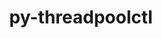 ---
title: "py-threadpoolctl"
layout: cache
categories: [package, develop]
meta: {"versions": ["3.1.0"], "compilers": ["gcc@=11.4.0", "gcc@=9.4.0", "oneapi@=2024.0.0"], "oss": ["ubuntu20.04", "ubuntu22.04"], "platforms": ["linux"], "targets": ["aarch64", "neoverse_v2", "ppc64le", "x86_64_v3"], "stacks": ["e4s-aarch64", "e4s-neoverse-v2", "e4s-oneapi", "e4s-power", "root"], "num_specs": 4, "num_specs_by_stack": {"root": 4, "e4s-power": 1, "e4s-aarch64": 1, "e4s-neoverse-v2": 1, "e4s-oneapi": 1}}
spec_details: [{"hash": "bqc263zxxc4ynwdskdx57v2plhka7c3j", "compiler": "gcc@=9.4.0", "versions": ["3.1.0"], "os": "ubuntu20.04", "platform": "linux", "target": "ppc64le", "variants": ["build_system=python_pip"], "stacks": ["root", "e4s-power"], "size": "-", "tarball": "https://binaries.spack.io/develop/build_cache/linux-ubuntu20.04-ppc64le/gcc-9.4.0/py-threadpoolctl-3.1.0/linux-ubuntu20.04-ppc64le-gcc-9.4.0-py-threadpoolctl-3.1.0-bqc263zxxc4ynwdskdx57v2plhka7c3j.spack"}, {"hash": "ckstahlspj35nhqaqdwlj24nmyvhvvwy", "compiler": "gcc@=11.4.0", "versions": ["3.1.0"], "os": "ubuntu22.04", "platform": "linux", "target": "aarch64", "variants": ["build_system=python_pip"], "stacks": ["e4s-aarch64", "root"], "size": "-", "tarball": "https://binaries.spack.io/develop/build_cache/linux-ubuntu22.04-aarch64/gcc-11.4.0/py-threadpoolctl-3.1.0/linux-ubuntu22.04-aarch64-gcc-11.4.0-py-threadpoolctl-3.1.0-ckstahlspj35nhqaqdwlj24nmyvhvvwy.spack"}, {"hash": "3ck63bee7qcooboxdiraraagulezl5zu", "compiler": "gcc@=11.4.0", "versions": ["3.1.0"], "os": "ubuntu22.04", "platform": "linux", "target": "neoverse_v2", "variants": ["build_system=python_pip"], "stacks": ["e4s-neoverse-v2", "root"], "size": "-", "tarball": "https://binaries.spack.io/develop/build_cache/linux-ubuntu22.04-neoverse_v2/gcc-11.4.0/py-threadpoolctl-3.1.0/linux-ubuntu22.04-neoverse_v2-gcc-11.4.0-py-threadpoolctl-3.1.0-3ck63bee7qcooboxdiraraagulezl5zu.spack"}, {"hash": "7wqa75sv7d6d2fvvlrdoqlqww3n5ystv", "compiler": "oneapi@=2024.0.0", "versions": ["3.1.0"], "os": "ubuntu22.04", "platform": "linux", "target": "x86_64_v3", "variants": ["build_system=python_pip"], "stacks": ["root", "e4s-oneapi"], "size": "-", "tarball": "https://binaries.spack.io/develop/build_cache/linux-ubuntu22.04-x86_64_v3/oneapi-2024.0.0/py-threadpoolctl-3.1.0/linux-ubuntu22.04-x86_64_v3-oneapi-2024.0.0-py-threadpoolctl-3.1.0-7wqa75sv7d6d2fvvlrdoqlqww3n5ystv.spack"}]
---